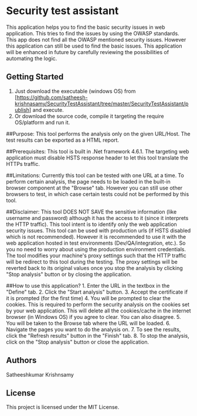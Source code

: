 # Security test assistant
This application helps you to find the basic security issues in web application. This tries to find the issues by using the OWASP standards. This app does not find all the OWASP mentioned security issues. However this application can still be used to find the basic issues. This application will be enhanced in future by carefully reviewing the possibilities of automating the logic.

## Getting Started
1. Just download the executable (windows OS) from [https://github.com/satheesh-krishnasamy/SecurityTestAssistant/tree/master/SecurityTestAssistant/publish] and execute.
2. Or download the source code, compile it targeting the require OS/platform and run it.


##Purpose:
	This tool performs the analysis only on the given URL/Host.
	The test results can be exported as a HTML report.
	
##Prerequisites:
	This tool is built in .Net framework 4.6.1.
	The targeting web application must disable HSTS response header to let this tool translate the HTTPs traffic.

##Limitations:
	Currently this tool can be tested with one URL at a time.
	To perform certain analysis, the page needs to be loaded in the built-in browser component at the "Browse" tab. However you can still use other browsers to test, in which case certain tests could not be performed by this tool.

##Disclaimer:
	This tool DOES NOT SAVE the sensitive information (like username and password) although it has the access to it (since it interprets the HTTP traffic).
	This tool intent is to identify only the web application security issues.
	This tool can be used with production urls (if HSTS disabled which is not recommended). However it is recommended to use it with the web application hosted in test environments (Dev/QA/integration, etc.). So you no need to worry about using the production environment credentials.
	The tool modifies your machine's proxy settings such that the HTTP traffic will be redirect to this tool during the testing. The proxy settings will be reverted back to its original values once you stop the analysis by clicking "Stop analysis" button or by closing the application.

	
##How to use this application?
	1. Enter the URL in the textbox in the "Define" tab.
	2. Click the "Start analysis" button.
	3. Accept the certificate if it is prompted (for the first time)
	4. You will be prompted to clear the cookies. This is required to perform the security analysis on the cookies set by your web application. This will delete all the cookies/cache in the internet browser (in Windows OS) if you agree to clear. You can also disagree.
	5. You will be taken to the Browse tab where the URL will be loaded.
	6. Navigate the pages you want to do the analysis on.
	7. To see the results, click the "Refresh results" button in the "Finish" tab.
	8. To stop the analysis, click on the "Stop analysis" button or close the application.


## Authors
Satheeshkumar Krishnsamy

## License
This project is licensed under the MIT License.
